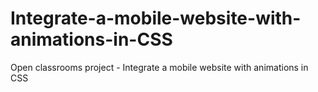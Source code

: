 # Integrate-a-mobile-website-with-animations-in-CSS
Open classrooms project - Integrate a mobile website with animations in CSS
